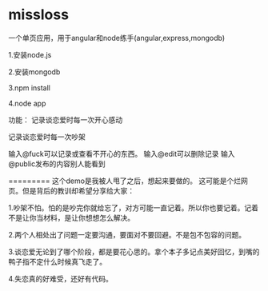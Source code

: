 missloss
========

一个单页应用，用于angular和node练手(angular,express,mongodb)

1.安装node.js

2.安装mongodb

3.npm install 

4.node app

功能：
记录谈恋爱时每一次开心感动

记录谈恋爱时每一次吵架

输入@fuck可以记录或查看不开心的东西。
输入@edit可以删除记录
输入@public发布的内容别人能看到

=========
这个demo是我被人甩了之后，想起来要做的。
这可能是个烂网页。但是背后的教训却希望分享给大家：

1.吵架不怕。怕的是吵完你就给忘了，对方可能一直记着。所以你也要记着。记着不是让你当材料，是让你想想怎么解决。

2.两个人相处出了问题一定要沟通，要面对不要回避。不是包不包容的问题。

3.谈恋爱无论到了哪个阶段，都是要花心思的。拿个本子多记点美好回忆，到嘴的鸭子指不定什么时候真飞走了。

4.失恋真的好难受，还好有代码。

